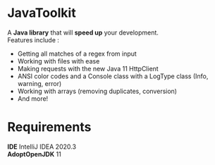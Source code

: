 # JavaToolkit
A **Java library** that will **speed up** your development.<br/>
Features include :<br/>
- Getting all matches of a regex from input
- Working with files with ease
- Making requests with the new Java 11 HttpClient
- ANSI color codes and a Console class with a LogType class (Info, warning, error)
- Working with arrays (removing duplicates, conversion)
- And more!

# Requirements
**IDE** IntelliJ IDEA 2020.3<br/>
**AdoptOpenJDK** 11
